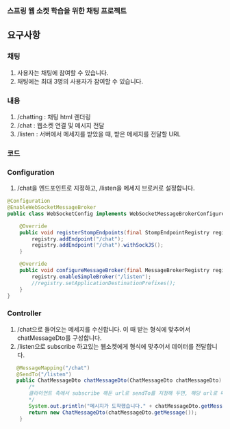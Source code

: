 ### 스프링 웹 소켓 학습을 위한 채팅 프로젝트

## 요구사항

### 채팅
1. 사용자는 채팅에 참여할 수 있습니다.
2. 채팅에는 최대 3명의 사용자가 참여할 수 있습니다.

### 내용
1. /chatting : 채팅 html 렌더링
2. /chat : 웹소켓 연결 및 메시지 전달
3. /listen : 서버에서 메세지를 받았을 때, 받은 메세지를 전달할 URL 

### 코드
### Configuration
1. /chat을 엔드포인트로 지정하고, /listen을 메세지 브로커로 설정합니다.
``` Java
@Configuration
@EnableWebSocketMessageBroker
public class WebSocketConfig implements WebSocketMessageBrokerConfigurer {

    @Override
    public void registerStompEndpoints(final StompEndpointRegistry registry) {
        registry.addEndpoint("/chat");
        registry.addEndpoint("/chat").withSockJS(); 
    }

    @Override
    public void configureMessageBroker(final MessageBrokerRegistry registry) {
        registry.enableSimpleBroker("/listen");
        //registry.setApplicationDestinationPrefixes(); 
    }
}
```



### Controller
1. /chat으로 들어오는 메세지를 수신합니다. 이 때 받는 형식에 맞추어서 chatMessageDto를 구성합니다.
2. /listen으로 subscribe 하고있는 웹소켓에게 형식에 맞추어서 데이터를 전달합니다.

``` Java
   @MessageMapping("/chat")
   @SendTo("/listen")
   public ChatMessageDto chatMessageDto(ChatMessageDto chatMessageDto) {
       /*
       클라이언트 측에서 subscribe 해둔 url로 sendTo를 지정해 두면, 해당 url로 메시지가 전송됩니다.
       */
       System.out.println("메시지가 도착했습니다." + chatMessageDto.getMessage());
       return new ChatMessageDto(chatMessageDto.getMessage());
    }
```
